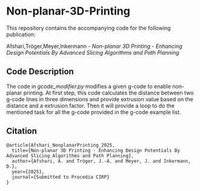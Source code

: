 # Non-planar-3D-Printing 
This repository contains the accompanying code for the following publication:

Afshari,Tröger,Meyer,Inkermann - *Non-planar 3D Printing - Enhancing Design Potentials By Advanced Slicing Algorithms and Path Planning*

## Code Description
The code in *gcode_modifier.py* modifies a given g-code to enable non-planar printing. At first step, this code calculates the distance between two g-code lines in three dimensions and provide extrusion value based on the distance and a extrusion factor. Then it will provide a loop to do the mentioned task for all the g-code provided in the g-code example list.

## Citation
```
@article{Afshari_NonplanarPrinting_2025,
  title={Non-planar 3D Printing - Enhancing Design Potentials By Advanced Slicing Algorithms and Path Planning},
  author={Afshari, A. and Tröger, J.-A. and Meyer, J. and Inkermann, D.},
  year={2025},
  journal={Submitted to Procedia CIRP}
}
```
